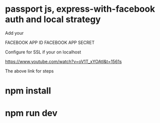 # passport js, express-with-facebook auth and local strategy

Add your 

  FACEBOOK APP ID
  FACEBOOK APP SECRET
  
Configure for SSL if your on localhost

https://www.youtube.com/watch?v=oV1T_xYOAtI&t=1561s

The above link for steps
  
# npm install

# npm run dev
